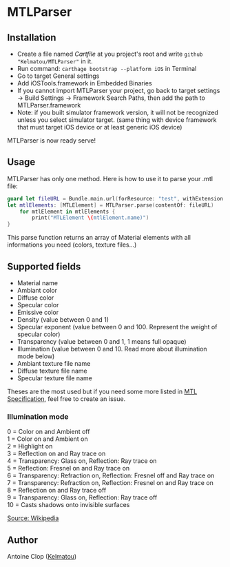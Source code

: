 # MTLParser

## Installation

 * Create a file named *Cartfile* at you project's root and write ```github "Kelmatou/MTLParser"``` in it.
 * Run command: ```carthage bootstrap --platform iOS``` in Terminal
 * Go to target General settings
 * Add iOSTools.framework in Embedded Binaries
 * If you cannot import MTLParser your project, go back to target settings ->
   Build Settings -> Framework Search Paths, then add the path to MTLParser.framework
 * Note: if you built simulator framework version, it will not be recognized
   unless you select simulator target. (same thing with device framework that
   must target iOS device or at least generic iOS device)

  MTLParser is now ready serve!
  
## Usage

MTLParser has only one method. Here is how to use it to parse your .mtl file:

```swift
guard let fileURL = Bundle.main.url(forResource: "test", withExtension: "mtl") else { return }
let mtlElements: [MTLElement] = MTLParser.parse(contentOf: fileURL)
    for mtlElement in mtlElements {
        print("MTLElement \(mtlElement.name)")
}
```

This parse function returns an array of Material elements with all informations you need (colors, texture files...)

## Supported fields

- Material name
- Ambiant color
- Diffuse color
- Specular color
- Emissive color
- Density (value between 0 and 1)
- Specular exponent (value between 0 and 100. Represent the weight of specular color)
- Transparency (value between 0 and 1, 1 means full opaque)
- Illumination (value between 0 and 10. Read more about illumination mode below)
- Ambiant texture file name
- Diffuse texture file name
- Specular texture file name

Theses are the most used but if you need some more listed in [MTL Specification](https://www.fileformat.info/format/material/index.htm), 
feel free to create an issue.

### Illumination mode

0 = Color on and Ambient off  
1 = Color on and Ambient on  
2 = Highlight on  
3 = Reflection on and Ray trace on  
4 = Transparency: Glass on, Reflection: Ray trace on  
5 = Reflection: Fresnel on and Ray trace on  
6 = Transparency: Refraction on, Reflection: Fresnel off and Ray trace on  
7 = Transparency: Refraction on, Reflection: Fresnel on and Ray trace on  
8 = Reflection on and Ray trace off  
9 = Transparency: Glass on, Reflection: Ray trace off  
10 = Casts shadows onto invisible surfaces  

[Source: Wikipedia](https://en.wikipedia.org/wiki/Wavefront_.obj_file#Material_template_library)

## Author

Antoine Clop ([Kelmatou](https://github.com/Kelmatou))  
